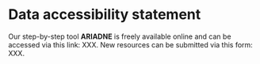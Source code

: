 # Data accessibility statement
Our step-by-step tool **ARIADNE** is freely available online and can be accessed via this link: XXX. New resources can be submitted via this form: XXX.
